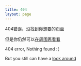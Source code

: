 ```yaml
---
title: 404
layout: page
---
```



404错误，没找到你想要的页面  

但是你仍然可以[在周围再看看](/)  

404 error, Nothing found :(

But you still can have a [look around](/)
